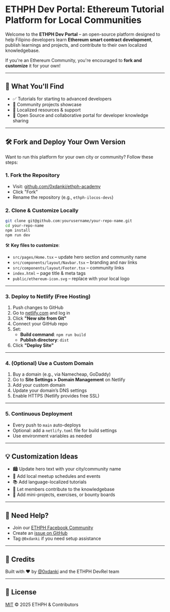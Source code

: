 # ETHPH Dev Portal: Ethereum Tutorial Platform for Local Communities

Welcome to the **ETHPH Dev Portal** – an open-source platform designed to help Filipino developers learn **Ethereum smart contract development**, publish learnings and projects, and contribute to their own localized knowledgebase.

If you're an Ethereum Community, you're encouraged to **fork and customize** it for your own!

---

## 🌟 What You'll Find

- ✅ Tutorials for starting to advanced developers
- 🧪 Community projects showcase
- 🧠 Localized resources & support  
- 🧩 Open Source and collaborative portal for developer knowledge sharing
---


## 🛠 Fork and Deploy Your Own Version

Want to run this platform for your own city or community? Follow these steps:

### 1. **Fork the Repository**

- Visit: [github.com/0xdanki/ethph-academy](https://github.com/0xdanki/ethph-academy)
- Click "Fork"
- Rename the repository (e.g., `ethph-ilocos-devs`)
  
### 2. Clone & Customize Locally

```bash
git clone git@github.com:yourusername/your-repo-name.git
cd your-repo-name
npm install
npm run dev
```

🛠 **Key files to customize**:

- `src/pages/Home.tsx` – update hero section and community name  
- `src/components/layout/Navbar.tsx` – branding and nav links  
- `src/components/layout/Footer.tsx` – community links  
- `index.html` – page title & meta tags  
- `public/ethereum-icon.svg` – replace with your local logo

---

### 3. Deploy to Netlify (Free Hosting)

1. Push changes to GitHub  
2. Go to [netlify.com](https://netlify.com) and log in  
3. Click **"New site from Git"**  
4. Connect your GitHub repo  
5. Set:
   - **Build command**: `npm run build`  
   - **Publish directory**: `dist`  
6. Click **"Deploy Site"**

---

### 4. (Optional) Use a Custom Domain

1. Buy a domain (e.g., via Namecheap, GoDaddy)  
2. Go to **Site Settings > Domain Management** on Netlify  
3. Add your custom domain  
4. Update your domain’s DNS settings  
5. Enable HTTPS (Netlify provides free SSL)

---

### 5. Continuous Deployment

- Every push to `main` auto-deploys  
- Optional: add a `netlify.toml` file for build settings  
- Use environment variables as needed

---

## 💡 Customization Ideas

- 🏙 Update hero text with your city/community name  
- 📅 Add local meetup schedules and events  
- 📚 Add language-localized tutorials  
- 🤝 Let members contribute to the knowledgebase  
- 🎯 Add mini-projects, exercises, or bounty boards

---

## 🙋 Need Help?

- Join our [ETHPH Facebook Community](https://facebook.com/ethphilippines)  
- Create an [issue on GitHub](https://github.com/0xdanki/ethereum-community-developers/issues)  
- Tag `@0xdanki` if you need setup assistance

---

## 👥 Credits

Built with ❤️ by [@0xdanki](https://github.com/0xdanki) and the ETHPH DevRel team

---

## 📜 License

[MIT](LICENSE) © 2025 ETHPH & Contributors
